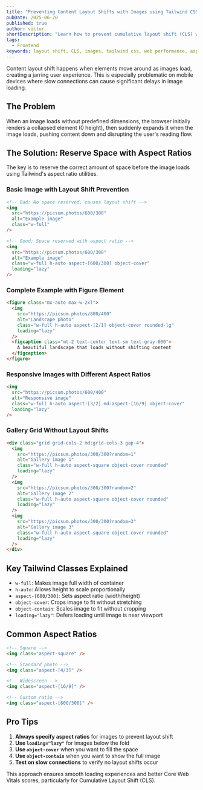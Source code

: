 ```yaml
---
title: "Preventing Content Layout Shifts with Images using Tailwind CSS"
pubDate: 2025-06-20
published: true
author: victor
shortDescription: "Learn how to prevent cumulative layout shift (CLS) when loading images by reserving space with aspect ratios and proper sizing"
tags:
  - Frontend
keywords: layout shift, CLS, images, tailwind css, web performance, aspect ratio
---
```


Content layout shift happens when elements move around as images load, creating a jarring user experience. This is especially problematic on mobile devices where slow connections can cause significant delays in image loading.

## The Problem

When an image loads without predefined dimensions, the browser initially renders a collapsed element (0 height), then suddenly expands it when the image loads, pushing content down and disrupting the user's reading flow.

## The Solution: Reserve Space with Aspect Ratios

The key is to reserve the correct amount of space before the image loads using Tailwind's aspect ratio utilities.

### Basic Image with Layout Shift Prevention

```html
<!-- Bad: No space reserved, causes layout shift -->
<img
  src="https://picsum.photos/600/300"
  alt="Example image"
  class="w-full"
/>

<!-- Good: Space reserved with aspect ratio -->
<img
  src="https://picsum.photos/600/300"
  alt="Example image"
  class="w-full h-auto aspect-[600/300] object-cover"
  loading="lazy"
/>
```

### Complete Example with Figure Element

```html
<figure class="mx-auto max-w-2xl">
  <img
    src="https://picsum.photos/800/400"
    alt="Landscape photo"
    class="w-full h-auto aspect-[2/1] object-cover rounded-lg"
    loading="lazy"
  />
  <figcaption class="mt-2 text-center text-sm text-gray-600">
    A beautiful landscape that loads without shifting content
  </figcaption>
</figure>
```

### Responsive Images with Different Aspect Ratios

```html
<img
  src="https://picsum.photos/600/400"
  alt="Responsive image"
  class="w-full h-auto aspect-[3/2] md:aspect-[16/9] object-cover"
  loading="lazy"
/>
```

### Gallery Grid Without Layout Shifts

```html
<div class="grid grid-cols-2 md:grid-cols-3 gap-4">
  <img
    src="https://picsum.photos/300/300?random=1"
    alt="Gallery image 1"
    class="w-full h-auto aspect-square object-cover rounded"
    loading="lazy"
  />
  <img
    src="https://picsum.photos/300/300?random=2"
    alt="Gallery image 2"
    class="w-full h-auto aspect-square object-cover rounded"
    loading="lazy"
  />
  <img
    src="https://picsum.photos/300/300?random=3"
    alt="Gallery image 3"
    class="w-full h-auto aspect-square object-cover rounded"
    loading="lazy"
  />
</div>
```

## Key Tailwind Classes Explained

- `w-full`: Makes image full width of container
- `h-auto`: Allows height to scale proportionally
- `aspect-[600/300]`: Sets aspect ratio (width/height)
- `object-cover`: Crops image to fit without stretching
- `object-contain`: Scales image to fit without cropping
- `loading="lazy"`: Defers loading until image is near viewport

## Common Aspect Ratios

```html
<!-- Square -->
<img class="aspect-square" />

<!-- Standard photo -->
<img class="aspect-[4/3]" />

<!-- Widescreen -->
<img class="aspect-[16/9]" />

<!-- Custom ratio -->
<img class="aspect-[600/300]" />
```

## Pro Tips

1. **Always specify aspect ratios** for images to prevent layout shift
2. **Use `loading="lazy"`** for images below the fold
3. **Use `object-cover`** when you want to fill the space
4. **Use `object-contain`** when you want to show the full image
5. **Test on slow connections** to verify no layout shifts occur

This approach ensures smooth loading experiences and better Core Web Vitals scores, particularly for Cumulative Layout Shift (CLS).
